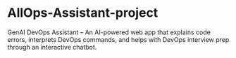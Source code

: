 # AllOps-Assistant-project
GenAI DevOps Assistant – An AI-powered web app that explains code errors, interprets DevOps commands, and helps with DevOps interview prep through an interactive chatbot.
